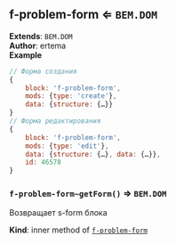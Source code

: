 <a name="module_f-problem-form"></a>

## f-problem-form ⇐ <code>BEM.DOM</code>
**Extends**: <code>BEM.DOM</code>  
**Author**: ertema  
**Example**  
```js
// Форма создания
{
    block: 'f-problem-form',
    mods: {type: 'create'},
    data: {structure: {…}}
}
// Форма редактирования
{
    block: 'f-problem-form',
    mods: {type: 'edit'},
    data: {structure: {…}, data: {…}},
    id: 46578
}
```
<a name="module_f-problem-form..getForm"></a>

### `f-problem-form~getForm()` ⇒ <code>BEM.DOM</code>
Возвращает s-form блока

**Kind**: inner method of [<code>f-problem-form</code>](#module_f-problem-form)  

